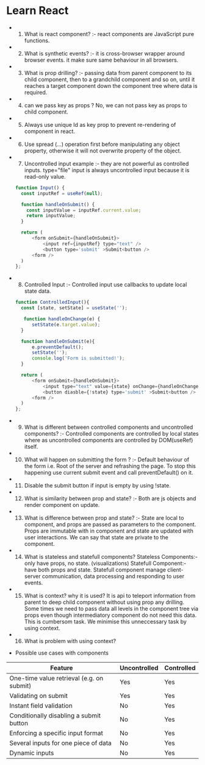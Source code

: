 # Learn React

- 1. What is react component? :- react components are JavaScript pure functions.
- 2. What is synthetic events? :- it is cross-browser wrapper around browser events. it make sure same behaviour in all browsers.
- 3. What is prop drilling? :- passing data from parent component to its child component, then to a grandchild component and so on, until it reaches a target component down the component tree where data is required.
- 4. can we pass key as props ? No, we can not pass key as props to child component.
- 5. Always use unique Id as key prop to prevent re-rendering of component in react.
- 6. Use spread (...) operation first before manipulating any object property, otherwise it will not overwrite property of the object.
- 7. Uncontrolled input example :- they are not powerful as controlled inputs. type="file" input is always uncontrolled input because it is read-only value.

  ```js
  function Input() {
    const inputRef = useRef(null);

    function handleOnSubmit() {
      const inputValue = inputRef.current.value;
      return inputValue;
    }

    return (
        <form onSubmit={handleOnSubmit}>
            <input ref={inputRef} type="text" />
            <button type='submit' >Submit<button />
        <form />
    )
  };
  ```

- 8. Controlled Input :- Controlled input use callbacks to update local state data.

  ```js
  function ControlledInput(){
    const [state, setState] = useState('');

     function handleOnChange(e) {
        setState(e.target.value);
    }

    function handleOnSubmit(e){
        e.preventDefault();
        setState('');
        console.log('Form is submitted!');
    }

    return (
        <form onSubmit={handleOnSubmit}>
            <input type="text" value={state} onChange={handleOnChange}/>
            <button diasble={!state} type='submit' >Submit<button />
        <form />
    )
  };
  ```

- 9. What is different between controlled components and uncontrolled components? :- Controlled components are controlled by local states where as uncontrolled components are controlled by DOM(useRef) itself.
- 10. What will happen on submitting the form ? :- Default behaviour of the form i.e. Root of the server and refrashing the page. To stop this happening use current submit event and call preventDefault() on it.
- 11. Disable the submit button if input is empty by using !state.
- 12. What is similarity between prop and state? :- Both are js objects and render component on update.
- 13. What is difference between prop and state? :- State are local to component, and props are passed as parameters to the component. Props are immutable with in component and state are updated with user interactions. We can say that state are private to the component.
- 14. What is stateless and statefull components?
      Stateless Components:- only have props, no state. (visualizations)
      Statefull Component:- have both props and state.
      Statefull component manage client-server communication, data processing and responding to user events.
- 15. What is context? why it is used?
      It is api to teleport information from parent to deep child component without using prop any drilling.
      Some times we need to pass data all levels in the component tree via props even though intermediatory component do not need this data. This is cumbersom task. We minimise this unneccessary task by using context.
- 16. What is problem with using context?

- Possible use cases with components

| Feature                                   | Uncontrolled | Controlled |
| ----------------------------------------- | ------------ | ---------- |
| One-time value retrieval (e.g. on submit) | Yes          | Yes        |
| Validating on submit                      | Yes          | Yes        |
| Instant field validation                  | No           | Yes        |
| Conditionally disabling a submit button   | No           | Yes        |
| Enforcing a specific input format         | No           | Yes        |
| Several inputs for one piece of data      | No           | Yes        |
| Dynamic inputs                            | No           | Yes        |
